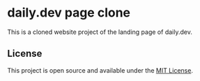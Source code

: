 # daily.dev page clone
This is a cloned website project of the landing page of daily.dev.

## License
This project is open source and available under the [MIT License](LICENSE.md).
